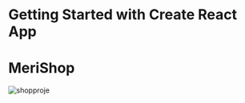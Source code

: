 # Getting Started with Create React App


# MeriShop


![shopproje](https://github.com/user-attachments/assets/cffecc31-c36b-4553-9e19-6e478f129f29)
